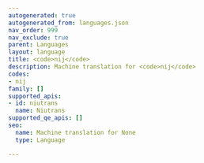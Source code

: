 ```yaml
---
autogenerated: true
autogenerated_from: languages.json
nav_order: 999
nav_exclude: true
parent: Languages
layout: language
title: <code>nij</code>
description: Machine translation for <code>nij</code>
codes:
- nij
family: []
supported_apis:
- id: niutrans
  name: Niutrans
supported_qe_apis: []
seo:
  name: Machine translation for None
  type: Language

---
```


